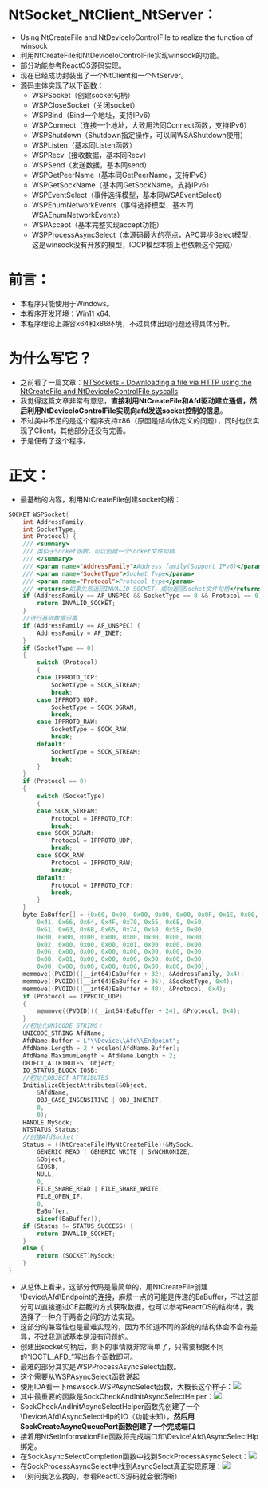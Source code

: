 # NtSocket_NtClient_NtServer：
   - Using NtCreateFile and NtDeviceIoControlFile to realize the function of winsock
   - 利用NtCreateFile和NtDeviceIoControlFile实现winsock的功能。
   - 部分功能参考ReactOS源码实现。
   - 现在已经成功封装出了一个NtClient和一个NtServer。
   - 源码主体实现了以下函数：
      - WSPSocket（创建socket句柄）
      - WSPCloseSocket（关闭socket）
      - WSPBind（Bind一个地址，支持IPv6）
      - WSPConnect（连接一个地址，大致用法同Connect函数，支持IPv6）
      - WSPShutdown（Shutdown指定操作，可以同WSAShutdown使用）
      - WSPListen（基本同Listen函数）
      - WSPRecv（接收数据，基本同Recv）
      - WSPSend（发送数据，基本同send）
      - WSPGetPeerName（基本同GetPeerName，支持IPv6）
      - WSPGetSockName（基本同GetSockName，支持IPv6）
      - WSPEventSelect（事件选择模型，基本同WSAEventSelect）
      - WSPEnumNetworkEvents（事件选择模型，基本同WSAEnumNetworkEvents）
      - WSPAccept（基本完整实现accept功能）
      - WSPProcessAsyncSelect（本源码最大的亮点，APC异步Select模型，这是winsock没有开放的模型，IOCP模型本质上也依赖这个完成）

# 前言：
   - 本程序只能使用于Windows。
   - 本程序开发环境：Win11 x64.
   - 本程序理论上兼容x64和x86环境，不过具体出现问题还得具体分析。

# 为什么写它？
   - 之前看了一篇文章：[NTSockets - Downloading a file via HTTP using the NtCreateFile and NtDeviceIoControlFile syscalls](https://www.x86matthew.com/view_post?id=ntsockets "NTSockets - Downloading a file via HTTP using the NtCreateFile and NtDeviceIoControlFile syscalls")
   - 我觉得这篇文章非常有意思，**直接利用NtCreateFile和Afd驱动建立通信，然后利用NtDeviceIoControlFile实现向afd发送socket控制的信息**。
   - 不过美中不足的是这个程序支持x86（原因是结构体定义的问题），同时也仅实现了Client，其他部分还没有完善。
   - 于是便有了这个程序。

# 正文：
   - 最基础的内容，利用NtCreateFile创建socket句柄：
```cpp
SOCKET WSPSocket(
	int AddressFamily,
	int SocketType,
	int Protocol) {
	/// <summary>
	/// 类似于Socket函数，可以创建一个Socket文件句柄
	/// </summary>
	/// <param name="AddressFamily">Address family(Support IPv6)</param>
	/// <param name="SocketType">Socket Type</param>
	/// <param name="Protocol">Protocol type</param>
	/// <returns>如果失败返回INVALID_SOCKET，成功返回Socket文件句柄</returns>
	if (AddressFamily == AF_UNSPEC && SocketType == 0 && Protocol == 0) {
		return INVALID_SOCKET;
	}
	//进行基础数据设置
	if (AddressFamily == AF_UNSPEC) {
		AddressFamily = AF_INET;
	}
	if (SocketType == 0)
	{
		switch (Protocol)
		{
		case IPPROTO_TCP:
			SocketType = SOCK_STREAM;
			break;
		case IPPROTO_UDP:
			SocketType = SOCK_DGRAM;
			break;
		case IPPROTO_RAW:
			SocketType = SOCK_RAW;
			break;
		default:
			SocketType = SOCK_STREAM;
			break;
		}
	}
	if (Protocol == 0)
	{
		switch (SocketType)
		{
		case SOCK_STREAM:
			Protocol = IPPROTO_TCP;
			break;
		case SOCK_DGRAM:
			Protocol = IPPROTO_UDP;
			break;
		case SOCK_RAW:
			Protocol = IPPROTO_RAW;
			break;
		default:
			Protocol = IPPROTO_TCP;
			break;
		}
	}
	byte EaBuffer[] = {0x00, 0x00, 0x00, 0x00, 0x00, 0x0F, 0x1E, 0x00, 
		0x41, 0x66, 0x64, 0x4F, 0x70, 0x65, 0x6E, 0x50, 
		0x61, 0x63, 0x6B, 0x65, 0x74, 0x58, 0x58, 0x00, 
		0x00, 0x00, 0x00, 0x00, 0x00, 0x00, 0x00, 0x00, 
		0x02, 0x00, 0x00, 0x00, 0x01, 0x00, 0x00, 0x00, 
		0x06, 0x00, 0x00, 0x00, 0x00, 0x00, 0x00, 0x00, 
		0x08, 0x01, 0x00, 0x00, 0x00, 0x00, 0x00, 0x00,
		0x00, 0x00, 0x00, 0x00, 0x00, 0x00, 0x00, 0x00};
	memmove((PVOID)((__int64)EaBuffer + 32), &AddressFamily, 0x4);
	memmove((PVOID)((__int64)EaBuffer + 36), &SocketType, 0x4);
	memmove((PVOID)((__int64)EaBuffer + 40), &Protocol, 0x4);
	if (Protocol == IPPROTO_UDP)
	{
		memmove((PVOID)((__int64)EaBuffer + 24), &Protocol, 0x4);
	}
	//初始化UNICODE_STRING：
	UNICODE_STRING AfdName;
	AfdName.Buffer = L"\\Device\\Afd\\Endpoint";
	AfdName.Length = 2 * wcslen(AfdName.Buffer);
	AfdName.MaximumLength = AfdName.Length + 2;
	OBJECT_ATTRIBUTES  Object;
	IO_STATUS_BLOCK IOSB;
	//初始化OBJECT_ATTRIBUTES
	InitializeObjectAttributes(&Object,
		&AfdName,
		OBJ_CASE_INSENSITIVE | OBJ_INHERIT,
		0,
		0);
	HANDLE MySock;
	NTSTATUS Status;
	//创建AfdSocket：
	Status = ((NtCreateFile)MyNtCreateFile)(&MySock,
		GENERIC_READ | GENERIC_WRITE | SYNCHRONIZE,
		&Object,
		&IOSB,
		NULL,
		0,
		FILE_SHARE_READ | FILE_SHARE_WRITE,
		FILE_OPEN_IF,
		0,
		EaBuffer,
		sizeof(EaBuffer));
	if (Status != STATUS_SUCCESS) {
		return INVALID_SOCKET;
	}
	else {
		return (SOCKET)MySock;
	}
}
```
   - 从总体上看来，这部分代码是最简单的，用NtCreateFile创建\\Device\\Afd\\Endpoint的连接，麻烦一点的可能是传递的EaBuffer，不过这部分可以直接通过CE拦截的方式获取数据，也可以参考ReactOS的结构体，我选择了一种介于两者之间的方法实现。
   - 这部分的兼容性也是最难实现的，因为不知道不同的系统的结构体会不会有差异，不过我测试基本是没有问题的。
   - 创建出socket句柄后，剩下的事情就非常简单了，只需要根据不同的“IOCTL_AFD_”写出各个函数即可。
   - 最难的部分其实是WSPProcessAsyncSelect函数。
   - 这个需要从WSPAsyncSelect函数说起
   - 使用IDA看一下mswsock.WSPAsyncSelect函数，大概长这个样子：![](./image/Async.jpg)
   - 其中最重要的函数是SockCheckAndInitAsyncSelectHelper：![](./image/complet.jpg)
   - SockCheckAndInitAsyncSelectHelper函数先创建了一个\\Device\\Afd\\AsyncSelectHlp的IO（功能未知），**然后用SockCreateAsyncQueuePort函数创建了一个完成端口**
   - 接着用NtSetInformationFile函数将完成端口和\\Device\\Afd\\AsyncSelectHlp绑定。
   - 在SockAsyncSelectCompletion函数中找到SockProcessAsyncSelect：![](./image/SockAsyncSelectCompletion.png)
   - 在SockProcessAsyncSelect中找到AsyncSelect真正实现原理：![](./image/SockProcessAsyncSelect.png)
   - （别问我怎么找的，参看ReactOS源码就会很清晰）


